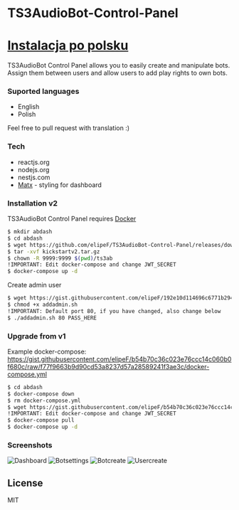 # TS3AudioBot-Control-Panel

# [Instalacja po polsku](https://egcforum.pl/topic/3027-ts3audiobot-control-panel/)

TS3AudioBot Control Panel allows you to easily create and manipulate bots. Assign them between users and allow users to add play rights to own bots.

### Suported languages

- English
- Polish

Feel free to pull request with translation :)

### Tech

- reactjs.org
- nodejs.org
- nestjs.com
- [Matx](https://github.com/uilibrary/matx-react) - styling for dashboard

### Installation v2

TS3AudioBot Control Panel requires [Docker](https://docs.docker.com/engine/install/)

```sh
$ mkdir abdash
$ cd abdash
$ wget https://github.com/elipeF/TS3AudioBot-Control-Panel/releases/download/2.0.0/kickstartv2.tar.gz
$ tar -xvf kickstartv2.tar.gz
$ chown -R 9999:9999 $(pwd)/ts3ab
!IMPORTANT: Edit docker-compose and change JWT_SECRET
$ docker-compose up -d
```

Create admin user

```sh
$ wget https://gist.githubusercontent.com/elipeF/192e10d114696c6771b29466169cefd5/raw/64b960776c78a11aa30304ad71aa554d73429790/addadmin.sh
$ chmod +x addadmin.sh
!IMPORTANT: Default port 80, if you have changed, also change below
$ ./addadmin.sh 80 PASS_HERE
```

### Upgrade from v1

Example docker-compose: https://gist.githubusercontent.com/elipeF/b54b70c36c023e76ccc14c060b0f680c/raw/f77f9663b9d90cd53a8237d57a28589241f3ae3c/docker-compose.yml

```sh
$ cd abdash
$ docker-compose down
$ rm docker-compose.yml
$ wget https://gist.githubusercontent.com/elipeF/b54b70c36c023e76ccc14c060b0f680c/raw/f77f9663b9d90cd53a8237d57a28589241f3ae3c/docker-compose.yml
!IMPORTANT: Edit docker-compose and change JWT_SECRET
$ docker-compose pull
$ docker-compose up -d
```


### Screenshots

![Dashboard](https://i.imgur.com/qRQufwL.png)
![Botsettings](https://i.imgur.com/Iuk1HbI.png)
![Botcreate](https://i.imgur.com/8xObKLQ.png)
![Usercreate](https://i.imgur.com/b0LjaLc.png)

## License

MIT
